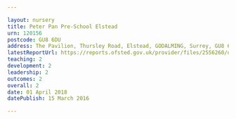 ```yaml
---

layout: nursery
title: Peter Pan Pre-School Elstead
urn: 120156
postcode: GU8 6DU
address: The Pavilion, Thursley Road, Elstead, GODALMING, Surrey, GU8 6DU
latestReportUrl: https://reports.ofsted.gov.uk/provider/files/2556260/urn/120156.pdf
teaching: 2
development: 2
leadership: 2
outcomes: 2
overall: 2
date: 01 April 2018 
datePublish: 15 March 2016

---
```

